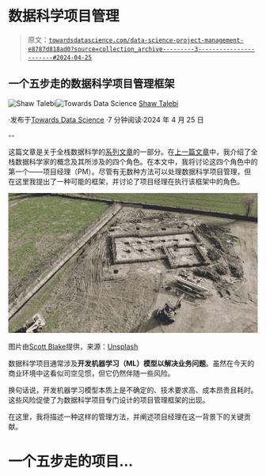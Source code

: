 # 数据科学项目管理

> 原文：[`towardsdatascience.com/data-science-project-management-e8787d818ad0?source=collection_archive---------3-----------------------#2024-04-25`](https://towardsdatascience.com/data-science-project-management-e8787d818ad0?source=collection_archive---------3-----------------------#2024-04-25)

## 一个五步走的数据科学项目管理框架

[](https://shawhin.medium.com/?source=post_page---byline--e8787d818ad0--------------------------------)![Shaw Talebi](https://shawhin.medium.com/?source=post_page---byline--e8787d818ad0--------------------------------)[](https://towardsdatascience.com/?source=post_page---byline--e8787d818ad0--------------------------------)![Towards Data Science](https://towardsdatascience.com/?source=post_page---byline--e8787d818ad0--------------------------------) [Shaw Talebi](https://shawhin.medium.com/?source=post_page---byline--e8787d818ad0--------------------------------)

·发布于[Towards Data Science](https://towardsdatascience.com/?source=post_page---byline--e8787d818ad0--------------------------------) ·7 分钟阅读·2024 年 4 月 25 日

--

这篇文章是关于全栈数据科学的[系列文章](https://shawhin.medium.com/list/full-stack-data-science-f0910c75d006)的一部分。在[上一篇文章](https://medium.com/towards-data-science/the-4-hats-of-a-full-stack-data-scientist-5b916bd2f079)中，我介绍了全栈数据科学家的概念及其所涉及的四个角色。在本文中，我将讨论这四个角色中的第一个——项目经理（PM）。尽管有无数种方法可以处理数据科学项目管理，但在这里我提出了一种可能的框架，并讨论了项目经理在执行该框架中的角色。

![](img/5dd24b1871a40baa8067aa81680c1d65.png)

图片由[Scott Blake](https://unsplash.com/@sunburned_surveyor?utm_source=medium&utm_medium=referral)提供，来源：[Unsplash](https://unsplash.com/?utm_source=medium&utm_medium=referral)

数据科学项目通常涉及**开发机器学习（ML）模型以解决业务问题**。虽然在今天的商业环境中这看似司空见惯，但它仍然伴随一些风险。

换句话说，开发机器学习模型本质上是不确定的、技术要求高、成本昂贵且耗时。这些风险促使了为数据科学项目专门设计的项目管理框架的出现。

在这里，我将描述一种这样的管理方法，并阐述项目经理在这一背景下的关键贡献。

# **一个五步走的项目**…
